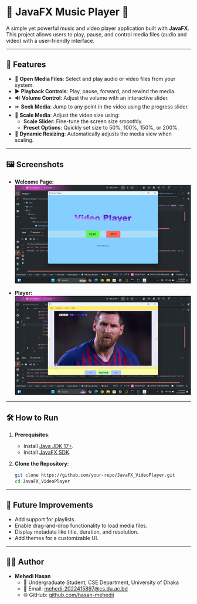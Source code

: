 # 🎵 JavaFX Music Player 🎥

A simple yet powerful music and video player application built with **JavaFX**. This project allows users to play, pause, and control media files (audio and video) with a user-friendly interface. 

---

## 🌟 Features

- 📂 **Open Media Files**: Select and play audio or video files from your system.
- ▶️ **Playback Controls**: Play, pause, forward, and rewind the media.
- 🔊 **Volume Control**: Adjust the volume with an interactive slider.
- ⏩ **Seek Media**: Jump to any point in the video using the progress slider.
- 📐 **Scale Media**: Adjust the video size using:
  - **Scale Slider**: Fine-tune the screen size smoothly.
  - **Preset Options**: Quickly set size to 50%, 100%, 150%, or 200%.
- 🔄 **Dynamic Resizing**: Automatically adjusts the media view when scaling.

---

## 🖼️ Screenshots

- **Welcome Page:**
  ![Start](images/start.png)

- **Player:**
  ![Play](images/play.png)

---

## 🛠️ How to Run

1. **Prerequisites**:
   - Install [Java JDK 17+](https://www.oracle.com/java/technologies/javase-jdk17-downloads.html).
   - Install [JavaFX SDK](https://openjfx.io/).
   
2. **Clone the Repository**:
   ```bash
   git clone https://github.com/your-repo/JavaFX_VideoPlayer.git
   cd JavaFX_VideoPlayer
   
---

## 🚀 Future Improvements
   - Add support for playlists.
   - Enable drag-and-drop functionality to load media files.
   - Display metadata like title, duration, and resolution.
   - Add themes for a customizable UI.

---

## 🧑‍💻 Author
   - **Mehedi Hasan**
      - 🏫 Undergraduate Student, CSE Department, University of Dhaka
      - 📧 Email: [mehedi-2022415897@cs.du.ac.bd](mailto:mehedi-2022415897@cs.du.ac.bd)
      - 🌐 GitHub: [github.com/hasan-mehedii](https://github.com/hasan-mehedii)
   

   

